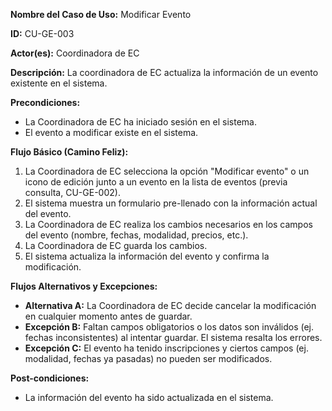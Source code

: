 **Nombre del Caso de Uso:** Modificar Evento

**ID:** CU-GE-003

**Actor(es):** Coordinadora de EC

**Descripción:** La coordinadora de EC actualiza la información de un evento existente en el sistema.

**Precondiciones:**

* La Coordinadora de EC ha iniciado sesión en el sistema.
* El evento a modificar existe en el sistema.

**Flujo Básico (Camino Feliz):**

1. La Coordinadora de EC selecciona la opción "Modificar evento" o un icono de edición junto a un evento en la lista de eventos (previa consulta, CU-GE-002).
2. El sistema muestra un formulario pre-llenado con la información actual del evento.
3. La Coordinadora de EC realiza los cambios necesarios en los campos del evento (nombre, fechas, modalidad, precios, etc.).
4. La Coordinadora de EC guarda los cambios.
5. El sistema actualiza la información del evento y confirma la modificación.

**Flujos Alternativos y Excepciones:**

* **Alternativa A:** La Coordinadora de EC decide cancelar la modificación en cualquier momento antes de guardar.
* **Excepción B:** Faltan campos obligatorios o los datos son inválidos (ej. fechas inconsistentes) al intentar guardar. El sistema resalta los errores.
* **Excepción C:** El evento ha tenido inscripciones y ciertos campos (ej. modalidad, fechas ya pasadas) no pueden ser modificados.

**Post-condiciones:**

* La información del evento ha sido actualizada en el sistema.